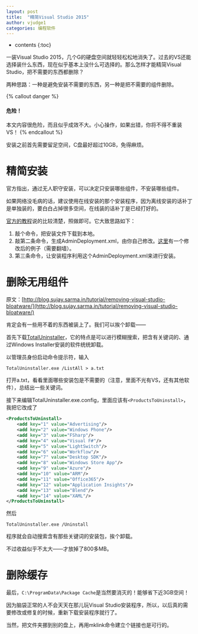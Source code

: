 ```yaml
---
layout: post
title:  "精简Visual Studio 2015"
author: vjudge1
categories: 编程软件
---
```

* contents
{:toc}

一装Visual Studio 2015，几个G的硬盘空间就轻轻松松地消失了。过去的VS还能选择装什么东西，现在似乎基本上没什么可选择的。那么怎样才能精简Visual Studio，把不需要的东西都删除？




两种思路：一种是避免安装不需要的东西，另一种是把不需要的组件删除。

{% callout danger %}
#### 危险！

本文内容很危险，而且似乎成效不大。小心操作，如果出错，你将不得不重装VS！
{% endcallout %}

安装之前首先需要留足空间，C盘最好超过10GB，免得麻烦。

# 精简安装

官方指出，通过无人职守安装，可以决定只安装哪些组件，不安装哪些组件。

如果网络没毛病的话，建议使用在线安装的那个安装程序，因为离线安装的话补丁是单独装的，要白白占掉很多空间，在线装的话补丁是已经打好的。

[官方的教程](https://msdn.microsoft.com/zh-cn/library/ee225237(v=vs.140).aspx)说的比较清楚，照做即可。它大致思路如下：

1. 敲个命令，把安装文件下载到本地。
2. 敲第二条命令，生成AdminDeployment.xml，由你自己修改。[这里](https://gist.github.com/riezebosch/84ea3a7dcac34f93eea0)有一个修改后的例子（需要翻墙）。
3. 第三条命令，让安装程序利用这个AdminDeployment.xml来进行安装。

# 删除无用组件

原文：[http://blog.sujay.sarma.in/tutorial/removing-visual-studio-bloatware/](http://blog.sujay.sarma.in/tutorial/removing-visual-studio-bloatware/)

肯定会有一些用不着的东西被装上了。我们可以挨个卸载——

首先下载[TotalUninstaller](http://totaluninstaller.codeplex.com/)，它的特点是可以进行模糊搜索，把含有关键词的、通过Windows Installer安装的软件统统卸载。

以管理员身份启动命令提示符，输入

    TotalUninstaller.exe /ListAll > a.txt

打开a.txt，看看里面哪些安装包是不需要的（注意，里面不光有VS，还有其他软件），总结出一些关键词。

接下来编辑TotalUninstaller.exe.config，里面应该有`<ProductsToUninstall>`，我把它改成了

```xml
<ProductsToUninstall>
    <add key="1" value="Advertising"/>
    <add key="2" value="Windows Phone"/>
    <add key="3" value="FSharp"/>
    <add key="4" value="Visual F#"/>
    <add key="5" value="LightSwitch"/>
    <add key="6" value="Workflow"/>
    <add key="7" value="Desktop SDK"/>
    <add key="8" value="Windows Store App"/>
    <add key="9" value="Azure"/>
    <add key="10" value="ARM"/>
    <add key="11" value="Office365"/>
    <add key="12" value="Application Insights"/>
    <add key="13" value="Blend"/>
    <add key="14" value="XAML"/>
</ProductsToUninstall>
```

然后

    TotalUninstaller.exe /Uninstall

程序就会自动搜索含有那些关键词的安装包，挨个卸载。

不过收益似乎不太大——才放掉了800多MB。

# 删除缓存

最后，`C:\ProgramData\Package Cache`是当然要消灭的！能够省下近3GB空间！

因为脑袋正常的人不会天天在那儿玩Visual Studio安装程序，所以，以后真的需要修改或修复的时候，重新下载安装程序就行了。

当然，把文件夹挪到别的盘上，再用mklink命令建立个链接也是可行的。
